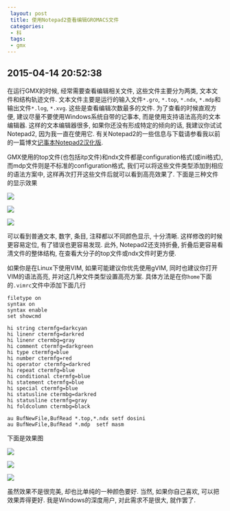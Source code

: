 ```yaml
---
 layout: post
 title: 使用Notepad2查看编辑GROMACS文件
 categories:
 - 科
 tags:
 - gmx
---
```


## 2015-04-14 20:52:38

在运行GMX的时候, 经常需要查看编辑相关文件, 这些文件主要分为两类, 文本文件和结构轨迹文件.
文本文件主要是运行的输入文件`*.gro`, `*.top`, `*.ndx`, `*.mdp`和输出文件`*.log`, `*.xvg`.
这些是查看编辑次数最多的文件. 为了查看的时候直观方便, 建议尽量不要使用Windows系统自带的记事本, 而是使用支持语法高亮的文本编辑器. 这样的文本编辑器很多, 如果你还没有形成特定的倾向的话,
我建议你试试Notepad2, 因为我一直在使用它.
有关Notepad2的一些信息与下载请参看我以前的一篇博文[记事本Notepad2汉化版](http://jerkwin.github.io/2015/02/13/记事本Notepad2汉化版/).

GMX使用的top文件(也包括itp文件)和ndx文件都是configuration格式(或ini格式), 而mdp文件则是不标准的configuration格式,
我们可以将这些文件类型添加到相应的语法方案中, 这样再次打开这些文件后就可以看到高亮效果了.
下面是三种文件的显示效果

![](https://jerkwin.github.io/pic/GMX_mdp.png)

![](https://jerkwin.github.io/pic/GMX_itp.png)

![](https://jerkwin.github.io/pic/GMX_ndx.png)

可以看到普通文本, 数字, 条目, 注释都以不同颜色显示, 十分清晰. 这样修改的时候更容易定位, 有了错误也更容易发现.
此外, Notepad2还支持折叠, 折叠后更容易看清文件的整体结构, 在查看大分子的top文件或ndx文件时更方便.

如果你是在Linux下使用VIM, 如果可能建议你优先使用gVIM, 同时也建议你打开VIM的语法高亮, 并对这几种文件类型设置高亮方案.
具体方法是在你`home`下面的`.vimrc`文件中添加下面几行

	filetype on
	syntax on
	syntax enable
	set showcmd

	hi string ctermfg=darkcyan
	hi linenr ctermfg=darkred
	hi linenr ctermbg=gray
	hi comment ctermfg=darkgreen
	hi type ctermfg=blue
	hi number ctermfg=red
	hi operator ctermfg=darkred
	hi repeat ctermfg=blue
	hi conditional ctermfg=blue
	hi statement ctermfg=blue
	hi special ctermfg=blue
	hi statusline ctermbg=darkred
	hi statusline ctermfg=gray
	hi foldcolumn ctermbg=black

	au BufNewFile,BufRead *.top,*.ndx setf dosini
	au BufNewFile,BufRead *.mdp  setf masm

下面是效果图

![](https://jerkwin.github.io/pic/GMX_mdp_Lin.png)

![](https://jerkwin.github.io/pic/GMX_top_Lin.png)

![](https://jerkwin.github.io/pic/GMX_ndx_Lin.png)

虽然效果不是很完美, 却也比单纯的一种颜色要好. 当然, 如果你自己喜欢, 可以把效果弄得更好.
我是Windows的深度用户, 对此需求不是很大, 就作罢了.
